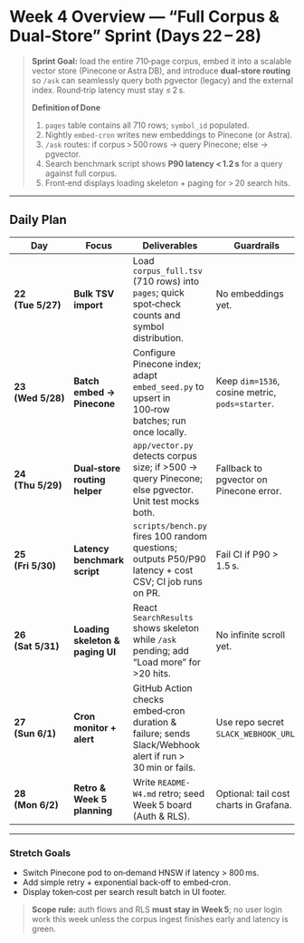 # Week 4 Overview — “Full Corpus & Dual‑Store” Sprint (Days 22 – 28)

> **Sprint Goal:** load the entire 710‑page corpus, embed it into a scalable vector store (Pinecone or Astra DB), and introduce **dual‑store routing** so `/ask` can seamlessly query both pgvector (legacy) and the external index. Round‑trip latency must stay ≤ 2 s.
>
> **Definition of Done**
>
> 1. `pages` table contains all 710 rows; `symbol_id` populated.
> 2. Nightly `embed-cron` writes new embeddings to Pinecone (or Astra).
> 3. `/ask` routes: if corpus > 500 rows → query Pinecone; else → pgvector.
> 4. Search benchmark script shows **P90 latency < 1.2 s** for a query against full corpus.
> 5. Front‑end displays loading skeleton + paging for > 20 search hits.

---

## Daily Plan

| Day               | Focus                            | Deliverables                                                                                            | Guardrails                                      |
| ----------------- | -------------------------------- | ------------------------------------------------------------------------------------------------------- | ----------------------------------------------- |
| **22 (Tue 5/27)** | **Bulk TSV import**              | Load `corpus_full.tsv` (710 rows) into `pages`; quick spot‑check counts and symbol distribution.        | No embeddings yet.                              |
| **23 (Wed 5/28)** | **Batch embed → Pinecone**       | Configure Pinecone index; adapt `embed_seed.py` to upsert in 100‑row batches; run once locally.         | Keep `dim=1536`, cosine metric, `pods=starter`. |
| **24 (Thu 5/29)** | **Dual‑store routing helper**    | `app/vector.py` detects corpus size; if >500 → query Pinecone; else pgvector. Unit test mocks both.     | Fallback to pgvector on Pinecone error.         |
| **25 (Fri 5/30)** | **Latency benchmark script**     | `scripts/bench.py` fires 100 random questions; outputs P50/P90 latency + cost CSV; CI job runs on PR.   | Fail CI if P90 > 1.5 s.                         |
| **26 (Sat 5/31)** | **Loading skeleton & paging UI** | React `SearchResults` shows skeleton while `/ask` pending; add “Load more” for >20 hits.                | No infinite scroll yet.                         |
| **27 (Sun 6/1)**  | **Cron monitor + alert**         | GitHub Action checks embed‑cron duration & failure; sends Slack/Webhook alert if run > 30 min or fails. | Use repo secret `SLACK_WEBHOOK_URL`.            |
| **28 (Mon 6/2)**  | **Retro & Week 5 planning**      | Write `README-W4.md` retro; seed Week 5 board (Auth & RLS).                                             | Optional: tail cost charts in Grafana.          |

---

### Stretch Goals

* Switch Pinecone pod to on‑demand HNSW if latency > 800 ms.
* Add simple retry + exponential back‑off to embed‑cron.
* Display token‑cost per search result batch in UI footer.

> **Scope rule:** auth flows and RLS **must stay in Week 5**; no user login work this week unless the corpus ingest finishes early and latency is green.